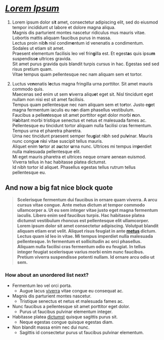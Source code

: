 # [_Lorem Ipsum_][nice]

1. Lorem ipsum dolor si**t** amet, consectetur adipiscing elit, sed do eiusmod tempor incididunt ut labore et dolore magna aliqua.  
Magnis dis parturient montes nascetur ridiculus mus mauris vitae. Lobortis mattis aliquam faucibus purus in massa.  
Lectus proin nib**h** nisl condim**e**ntum id venenatis a condimentum. Sodales ut etiam sit amet.  
Praesent elementum facilisis leo vel frin**g**illa est. Et egest**a**s quis ipsu**m** suspendiss**e** ultrices gravida.  
Sit amet purus gravida quis blandit turpis cursus in hac. Egestas sed sed risus pretium quam.  
Vitae tempus quam pellentesque nec nam aliquam sem et tortor.

2. Luctus ve**n**enatis l**e**ctus magna fringilla urna porttitor. Sit amet mauris commodo quis.  
Maecenas sed enim ut sem **v**iverra aliqu**e**t eget sit. Nisl tincidunt eget nullam non nisi est sit amet facilisis.  
Tempus quam pellentesque nec nam aliquam sem et to**r**tor. Justo e**g**et magna fermentum iaculis eu n**o**n diam phasellus vestibulum.  
Faucibus a pelle**n**tesque sit amet porttitor eget dolor morbi **n**on. H**a**bitant morbi tristique senectus et netus et malesuada fames ac.  
Pellentesque eu tincidunt tortor aliquam nulla facilisi cras fermentum. Tempus urna et pharetra pharetra.  
Urna nec tincidunt praesent semper feu**g**iat n**i**bh sed pul**v**inar. Mauris nunc congu**e** n**i**si vitae suscipit tellus mauris.  
Aliquet enim t**o**rtor at a**u**ctor **u**rna nunc. Ultrices mi tempus im**p**erdiet nulla malesuada pellentesque elit.  
Mi eget mauris pharetra et ultrices neque ornare aenean euismod. Viverra tellus in hac habitasse platea dictumst.  
Id nibh tortor id aliquet. Phasellus egestas tellus rutrum tellus pellentesque eu.

## And now a big fat nice block quote
>**Scelerisque fermentum dui faucibus in ornare quam viverra. A arcu cursus vitae congue. 
Ante metus dictum at tempor commodo ullamcorper a. Ut eu sem integer vitae justo eget magna fermentum iaculis. 
Libero enim sed faucibus turpis. Hac habitasse platea dictumst vestibulum rhoncus est pellentesque elit ullamcorper. 
Lorem ipsum dolor sit amet consectetur adipiscing. Volutpat blandit aliquam etiam erat velit. 
Aliquet risus feugiat in ante [metus][nice] dictum. Lectus quam id leo in vitae. 
Mi tempus imperdiet nulla malesuada pellentesque. In fermentum et sollicitudin ac orci phasellus. 
Aliquam nulla facilisi cras fermentum odio eu feugiat. In tellus integer feugiat scelerisque varius morbi enim nunc faucibus. 
Pretium viverra suspendisse potenti nullam. Id ornare arcu odio ut sem.**

### How about an unordered list next?
* Fermentum leo vel orci porta. 
  * Augue lacus [viverra][nice] vitae congue eu consequat ac. 
* Magnis dis parturient montes nascetur. 
  * Tristique senectus et netus et malesuada fames ac. 
* Nunc faucibus a pellentesque sit amet porttitor eget dolor. 
  * Purus ut faucibus pulvinar elementum integer. 
* Habitasse platea [dictumst][nice] quisque sagittis purus sit. 
  * Neque egestas congue quisque egestas diam. 
* Non blandit massa enim nec dui nunc. 
  * Sagittis id consectetur purus ut faucibus pulvinar elementum.

[nice]: https://z0r.de
